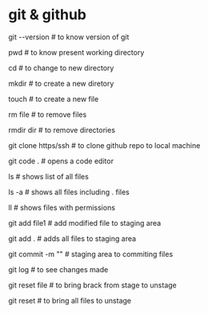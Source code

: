 # git & github
git --version # to know version of git

pwd # to know present working directory

cd  # to change to new directory

mkdir # to create a new diretory

touch # to create a new file

rm file # to remove files

rmdir dir # to remove directories

git clone https/ssh # to clone github repo to local machine

git code . # opens a code editor 

ls # shows list of all files

ls -a # shows all files including . files

ll # shows files with permissions

git add file1 # add modified file to staging area

git add . # adds all files to staging area 

git commit -m "" # staging area to commiting files 

git log # to see changes made

git reset file # to bring brack from stage to unstage

git reset # to bring all files to unstage


